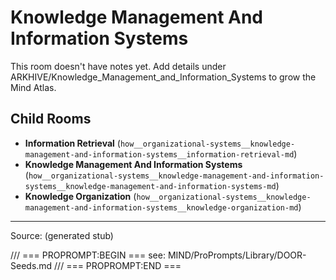 # Knowledge Management And Information Systems

This room doesn't have notes yet. Add details under ARKHIVE/Knowledge_Management_and_Information_Systems to grow the Mind Atlas.

## Child Rooms
- **Information Retrieval** (`how__organizational-systems__knowledge-management-and-information-systems__information-retrieval-md`)
- **Knowledge Management And Information Systems** (`how__organizational-systems__knowledge-management-and-information-systems__knowledge-management-and-information-systems-md`)
- **Knowledge Organization** (`how__organizational-systems__knowledge-management-and-information-systems__knowledge-organization-md`)

---
Source: (generated stub)

/// === PROPROMPT:BEGIN ===
see: MIND/ProPrompts/Library/DOOR-Seeds.md
/// === PROPROMPT:END ===

